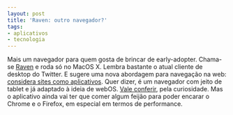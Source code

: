 ```yaml
---
layout: post
title: 'Raven: outro navegador?'
tags:
- aplicativos
- tecnologia
---
```


Mais um navegador para quem gosta de brincar de early-adopter. Chama-se [Raven](http://raven.io/index.html) e roda só no MacOS X. Lembra bastante o atual cliente de desktop do Twitter. E sugere uma nova abordagem para navegação na web: [considera sites como aplicativos](http://raven.io/features-smartbar.html). Quer dizer, é um navegador com jeito de tablet e já adaptado à ideia de webOS. [Vale conferir](http://raven.io/features-smartbar.html), pela curiosidade. Mas o aplicativo ainda vai ter que comer algum feijão para poder encarar o Chrome e o Firefox, em especial em termos de performance.
